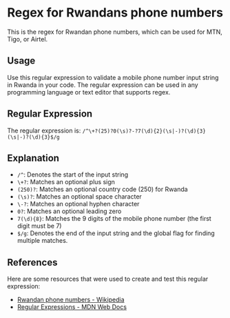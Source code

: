 # Regex for Rwandans phone numbers
This is the regex for Rwandan phone numbers, which can be used for MTN, Tigo, or Airtel.

## Usage
Use this regular expression to validate a mobile phone number input string in Rwanda in your code. The regular expression can be used in any programming language or text editor that supports regex.

## Regular Expression
The regular expression is: `/^\+?(25)?0(\s)?-?7(\d){2}(\s|-)?(\d){3}(\s|-)?(\d){3}$/g`

## Explanation
- `/^`: Denotes the start of the input string
- `\+?`: Matches an optional plus sign
- `(250)?`: Matches an optional country code (250) for Rwanda
- `(\s)?`: Matches an optional space character
- `\-?`: Matches an optional hyphen character
- `0?`: Matches an optional leading zero
- `7(\d){8}`: Matches the 9 digits of the mobile phone number (the first digit must be 7)
- `$/g`: Denotes the end of the input string and the global flag for finding multiple matches.

## References
Here are some resources that were used to create and test this regular expression:
- [Rwandan phone numbers - Wikipedia](https://en.wikipedia.org/wiki/Telephone_numbers_in_Rwanda) 
- [Regular Expressions - MDN Web Docs](https://developer.mozilla.org/en-US/docs/Web/JavaScript/Guide/Regular_Expressions)



